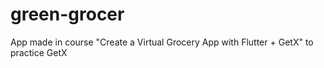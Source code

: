 # green-grocer

App made in course "Create a Virtual Grocery App with Flutter + GetX" to practice GetX
